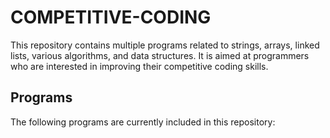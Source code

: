 # COMPETITIVE-CODING
This repository contains multiple programs related to strings, arrays, linked lists, various algorithms, and data structures. It is aimed at programmers who are interested in improving their competitive coding skills.

## Programs
The following programs are currently included in this repository:
